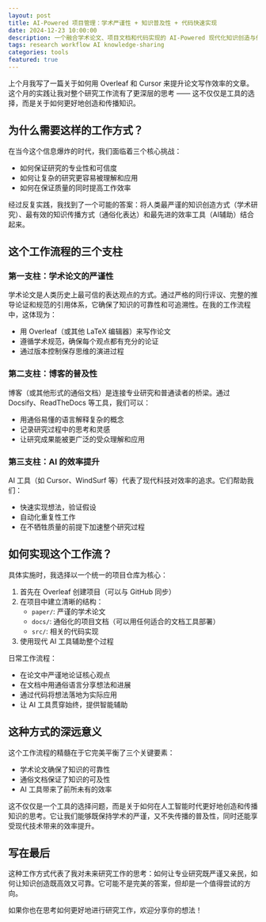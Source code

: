 ```yaml
---
layout: post
title: AI-Powered 项目管理：学术严谨性 + 知识普及性 + 代码快速实现 
date: 2024-12-23 10:00:00
description: 一个融合学术论文、项目文档和代码实现的 AI-Powered 现代化知识创造与传播体系
tags: research workflow AI knowledge-sharing
categories: tools
featured: true
---
```


上个月我写了一篇关于如何用 Overleaf 和 Cursor 来提升论文写作效率的文章。这个月的实践让我对整个研究工作流有了更深层的思考 —— 这不仅仅是工具的选择，而是关于如何更好地创造和传播知识。

## 为什么需要这样的工作方式？

在当今这个信息爆炸的时代，我们面临着三个核心挑战：

- 如何保证研究的专业性和可信度
- 如何让复杂的研究更容易被理解和应用
- 如何在保证质量的同时提高工作效率

经过反复实践，我找到了一个可能的答案：将人类最严谨的知识创造方式（学术研究）、最有效的知识传播方式（通俗化表达）和最先进的效率工具（AI辅助）结合起来。

## 这个工作流程的三个支柱

### 第一支柱：学术论文的严谨性

学术论文是人类历史上最可信的表达观点的方式。通过严格的同行评议、完整的推导论证和规范的引用体系，它确保了知识的可靠性和可追溯性。在我的工作流程中，这体现为：

- 用 Overleaf（或其他 LaTeX 编辑器）来写作论文
- 遵循学术规范，确保每个观点都有充分的论证
- 通过版本控制保存思维的演进过程

### 第二支柱：博客的普及性

博客（或其他形式的通俗文档）是连接专业研究和普通读者的桥梁。通过 Docsify、ReadTheDocs 等工具，我们可以：

- 用通俗易懂的语言解释复杂的概念
- 记录研究过程中的思考和灵感
- 让研究成果能被更广泛的受众理解和应用

### 第三支柱：AI 的效率提升

AI 工具（如 Cursor、WindSurf 等）代表了现代科技对效率的追求。它们帮助我们：

- 快速实现想法，验证假设
- 自动化重复性工作
- 在不牺牲质量的前提下加速整个研究过程

## 如何实现这个工作流？

具体实施时，我选择以一个统一的项目仓库为核心：

1. 首先在 Overleaf 创建项目（可以与 GitHub 同步）
2. 在项目中建立清晰的结构：
   - `paper/`: 严谨的学术论文
   - `docs/`: 通俗化的项目文档（可以用任何适合的文档工具部署）
   - `src/`: 相关的代码实现
3. 使用现代 AI 工具辅助整个过程

日常工作流程：

- 在论文中严谨地论证核心观点
- 在文档中用通俗语言分享想法和进展
- 通过代码将想法落地为实际应用
- 让 AI 工具贯穿始终，提供智能辅助

## 这种方式的深远意义

这个工作流程的精髓在于它完美平衡了三个关键要素：

- 学术论文确保了知识的可靠性
- 通俗文档保证了知识的可及性
- AI 工具带来了前所未有的效率

这不仅仅是一个工具的选择问题，而是关于如何在人工智能时代更好地创造和传播知识的思考。它让我们能够既保持学术的严谨，又不失传播的普及性，同时还能享受现代技术带来的效率提升。

## 写在最后

这种工作方式代表了我对未来研究工作的思考：如何让专业研究既严谨又亲民，如何让知识创造既高效又可靠。它可能不是完美的答案，但却是一个值得尝试的方向。

如果你也在思考如何更好地进行研究工作，欢迎分享你的想法！
